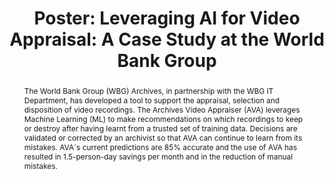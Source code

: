 ---
abstract: 'The World Bank Group (WBG) Archives, in partnership with the WBG IT Department,
  has developed a tool to support the appraisal, selection and disposition of video
  recordings. The Archives Video Appraiser (AVA) leverages Machine Learning (ML) to
  make recommendations on which recordings to keep or destroy after having learnt
  from a trusted set of training data. Decisions are validated or corrected by an
  archivist so that AVA can continue to learn from its mistakes. AVA´s current predictions
  are 85% accurate and the use of AVA has resulted in 1.5-person-day savings per month
  and in the reduction of manual mistakes. '
creators:
- Kramer-Smyth, Jeanne
date: null
document_url: https://az659834.vo.msecnd.net/eventsairwesteuprod/production-inconference-public/12ef957d03c5440399d13a364fa738a0
grand_parent: iPRES
institutions:
- World Bank
keywords:
- machine learning
- appraisal
- digital preservation
landing_page_url: null
language: eng
layout: publication
license: CC-BY 4.0 International
notes_url: null
parent: iPRES 2022
publication_type: poster
size: null
slides_url: null
source_name: iPRES
stream_url: null
title: 'Poster: Leveraging AI for Video Appraisal: A Case Study at the World Bank
  Group '
year: 2022
---